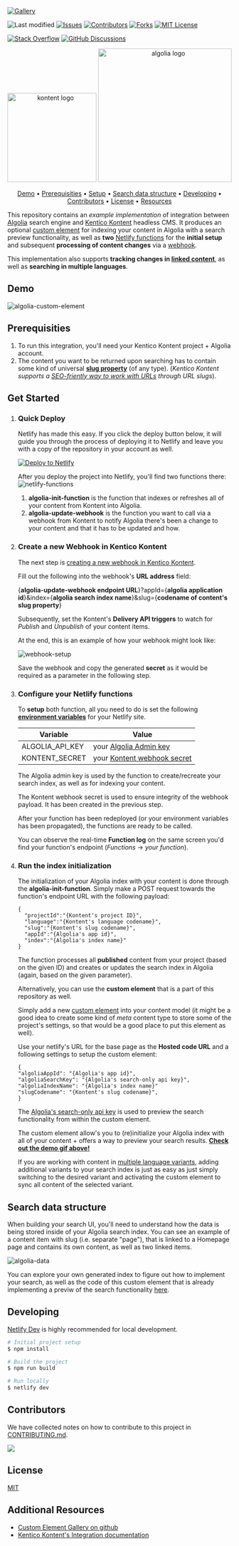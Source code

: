 [![Gallery][gallery-shield]](https://kentico.github.io/kontent-custom-element-samples/gallery/)

![Last modified][last-commit]
[![Issues][issues-shield]][issues-url]
[![Contributors][contributors-shield]][contributors-url]
[![Forks][forks-shield]][forks-url]
[![MIT License][license-shield]][license-url]

[![Stack Overflow][stack-shield]](https://stackoverflow.com/tags/kentico-kontent)
[![GitHub Discussions][discussion-shield]](https://github.com/Kentico/Home/discussions)

<p align="center">
<image src="docs/01-kk-logo-main.svg" alt="kontent logo" width="200" />
<image src="docs/algolia-logo.png" alt="algolia logo" width="300">
</p>

<p align="center">
  <a href="#demo">Demo</a> •
  <a href="#prerequisities">Prerequisities</a> •
  <a href="#get-started">Setup</a> •
  <a href="#search-data-structure">Search data structure</a> •
  <a href="#developing">Developing</a> •
  <a href="#contributors">Contributors</a> •
  <a href="#license">License</a> •
  <a href="#additional-resources">Resources</a>
</p>

This repository contains an _example implementation_ of integration between [Algolia](https://www.algolia.com/) search engine and [Kentico Kontent](https://kontent.ai/)  headless CMS. It produces an optional [custom element](https://docs.kontent.ai/tutorials/develop-apps/integrate/content-editing-extensions) for indexing your content in Algolia with a search preview functionality, as well as **two** [Netlify functions](https://docs.netlify.com/functions/overview/) for the **initial setup** and subsequent **processing of content changes** via a [webhook](https://docs.kontent.ai/tutorials/develop-apps/integrate/webhooks).

This implementation also supports **tracking changes in [linked content](https://docs.kontent.ai/tutorials/write-and-collaborate/structure-your-content/link-related-content-together)**, as well as **searching in multiple languages**. 

## Demo
![algolia-custom-element](docs/algolia-element.gif)

## Prerequisities
1. To run this integration, you'll need your Kentico Kontent project + Algolia account. 
2. The content you want to be returned upon searching has to contain some kind of universal **[slug property](https://itnext.io/whats-a-slug-f7e74b6c23e0)** (of any type). (_Kentico Kontent supports a [SEO-friently way to work with URLs](https://docs.kontent.ai/tutorials/develop-apps/optimize-your-app/seo-friendly-urls) through URL slugs_). 

## Get Started

1. ### Quick Deploy
    Netlify has made this easy. If you click the deploy button below, it will guide you through the process of deploying it to Netlify and leave you with a copy of the repository in your account as well.

    [![Deploy to Netlify](https://www.netlify.com/img/deploy/button.svg)](https://app.netlify.com/start/deploy?repository=https://github.com/strizr/kontent-algolia-sync)

    After you deploy the project into Netlify, you'll find two functions there:
    ![netlify-functions](docs/netlify-functions.png)
    1. **algolia-init-function** is the function that indexes or refreshes all of your content from Kontent into Algolia. 
    2. **algolia-update-webhook** is the function you want to call via a webhook from Kontent to notify Algolia there's been a change to your content and that it has to be updated and how. 

2. ### Create a new Webhook in Kentico Kontent
    The next step is [creating a new webhook in Kentico Kontent](https://docs.kontent.ai/tutorials/develop-apps/integrate/webhooks#a-create-a-webhook). 

    Fill out the following into the webhook's **URL address** field:

    {**algolia-update-webhook endpoint URL**}?appId={**algolia application id**}&index={**algolia search index name**}&slug={**codename of content's slug property**}

    Subsequently, set the Kontent's **Delivery API triggers** to watch for _Publish_ and _Unpublish_ of your content items. 

    At the end, this is an example of how your webhook might look like:

    ![webhook-setup](docs/webhook.png)

    Save the webhook and copy the generated **secret** as it would be required as a parameter in the following step.

3. ### Configure your Netlify functions

    To **setup** both function, all you need to do is set the following **[environment variables](https://docs.netlify.com/configure-builds/environment-variables/)** for your Netlify site. 

    Variable | Value |
    --- | --- |
    ALGOLIA_API_KEY |  your [Algolia Admin key](https://www.algolia.com/doc/guides/security/api-keys/#admin-api-key) | 
    KONTENT_SECRET | your [Kontent webhook secret](https://docs.kontent.ai/tutorials/develop-apps/integrate/webhooks#a-validate-received-notifications)

    The Algolia admin key is used by the function to create/recreate your search index, as well as for indexing your content.

    The Kontent webhook secret is used to ensure integrity of the webhook payload. It has been created in the previous step.

    After your function has been redeployed (or your environment variables has been propagated), the functions are ready to be called. 
    
    You can observe the real-time **Function log** on the same screen you'd find your function's endpoint (_Functions_ -> _your function_). 

4. ### Run the index initialization 
    The initialization of your Algolia index with your content is done through the **algolia-init-function**. Simply make a POST request towards the function's endpoint URL with the following payload:

    ```
    {
      "projectId":"{Kontent's project ID}",
      "language":"{Kontent's language codename}",
      "slug":"{Kontent's slug codename}",
      "appId":"{Algolia's app id}",
      "index":"{Algolia's index name}"
    }
    ```
    The function processes all **published** content from your project (based on the given ID) and creates or updates the search index in Algolia (again, based on the given parameter). 
    
    Alternatively, you can use the **custom element** that is a part of this repository as well. 

    Simply add a new [custom element]((https://docs.kontent.ai/tutorials/develop-apps/integrate/content-editing-extensions)) into your content model (it might be a good idea to create some kind of _meta_ content type to store some of the project's settings, so that would be a good place to put this element as well). 

    Use your netlify's URL for the base page as the **Hosted code URL** and a following settings to setup the custom element:

    ```
    {
    "algoliaAppId": "{Algolia's app id}",
    "algoliaSearchKey": "{Algolia's search-only api key}",
    "algoliaIndexName": "{Algolia's index name}"
    "slugCodename": "{Kontent's slug codename}",    
    }
    ```
    The [Algolia's search-only api key](https://www.algolia.com/doc/guides/security/api-keys/#search-only-api-key) is used to preview the search functionality from within the custom element.

    The custom element allow's you to (re)initialize your Algolia index with all of your content + offers a way to preview your search results. 
    <a href="#demo">**Check out the demo gif above!**</a>

    If you are working with content in [multiple language variants](https://docs.kontent.ai/tutorials/write-and-collaborate/create-multilingual-content/translate-content-items), adding additional variants to your search index is just as easy as just simply switching to the desired variant and activating the custom element to sync all content of the selected variant. 

## Search data structure
When building your search UI, you'll need to understand how the data is being stored inside of your Algolia search index. You can see an example of a content item with slug (i.e. separate "page"), that is linked to a Homepage page and contains its own content, as well as two linked items. 

![algolia-data](docs/algolia-data.png)

You can explore your own generated index to figure out how to implement your search, as well as the code of this custom element that is already implementing a previw of the search functionality [here](src/algolia-sync.js).

## Developing
[Netlify Dev](https://www.netlify.com/products/dev/) is highly recommended for local development. 

```bash
# Initial project setup
$ npm install

# Build the project
$ npm run build

# Run locally
$ netlify dev
```

## Contributors
We have collected notes on how to contribute to this project in [CONTRIBUTING.md](CONTRIBUTING.md).

<a href="https://github.com/strizr/kontent-algolia-sync/graphs/contributors">
  <img src="https://contrib.rocks/image?repo=strizr/kontent-algolia-sync" />
</a>

## License

[MIT](https://tldrlegal.com/license/mit-license)

## Additional Resources

- [Custom Element Gallery on github](https://kentico.github.io/kontent-custom-element-samples/gallery/)
- [Kentico Kontent's Integration documentation](https://docs.kontent.ai/tutorials/develop-apps/integrate/integrations-overview)


[last-commit]: https://img.shields.io/github/last-commit/strizr/kontent-algolia-sync?style=for-the-badge
[contributors-shield]: https://img.shields.io/github/contributors/strizr/kontent-algolia-sync.svg?style=for-the-badge
[contributors-url]: https://github.com/strizr/kontent-algolia-sync/graphs/contributors
[forks-shield]: https://img.shields.io/github/forks/strizr/kontent-algolia-sync.svg?style=for-the-badge
[forks-url]: https://github.com/strizr/kontent-algolia-sync/network/members
[stars-shield]: https://img.shields.io/github/stars/strizr/kontent-algolia-sync.svg?style=for-the-badge
[stars-url]: https://github.com/strizr/kontent-algolia-sync/stargazers
[issues-shield]: https://img.shields.io/github/issues/strizr/kontent-algolia-sync.svg?style=for-the-badge
[issues-url]: https://github.com/strizr/kontent-algolia-sync/issues
[license-shield]: https://img.shields.io/github/license/strizr/kontent-algolia-sync.svg?style=for-the-badge
[license-url]: https://github.com/strizr/kontent-algolia-sync/blob/master/LICENSE
[core-shield]: https://img.shields.io/static/v1?label=&message=core%20integration&style=for-the-badge&color=FF5733
[gallery-shield]: https://img.shields.io/static/v1?label=&message=extension%20gallery&style=for-the-badge&color=51bce0
[stack-shield]: https://img.shields.io/badge/Stack%20Overflow-ASK%20NOW-FE7A16.svg?logo=stackoverflow&logoColor=white&style=for-the-badge
[discussion-shield]: https://img.shields.io/badge/GitHub-Discussions-FE7A16.svg?logo=github&style=for-the-badge
[product-demo]: docs/demo.gif?raw=true
